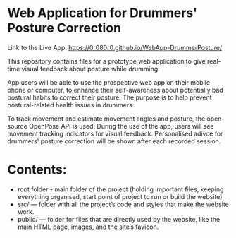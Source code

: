 # Web Application for Drummers' Posture Correction

Link to the Live App: https://0r080r0.github.io/WebApp-DrummerPosture/

This repository contains files for a prototype web application to give real-time visual feedback about posture while drumming.

App users will be able to use the prospective web app on their mobile phone or computer, to enhance their self-awareness about potentially bad postural habits to correct their posture. 
The purpose is to help prevent postural-related health issues in drummers.

To track movement and estimate movement angles and posture, the open-source OpenPose API is used. During the use of the app, users will see movement tracking indicators for visual feedback.
Personalised adivce for drummers' posture correction will be shown after each recorded session.

# Contents:

- root folder - main folder of the project (holding important files, keeping everything organised, start point of project to run or build the website)
- src/ — folder with all the project’s code and styles that make the website work.
- public/ — folder for files that are directly used by the website, like the main HTML page, images, and the site’s favicon.
